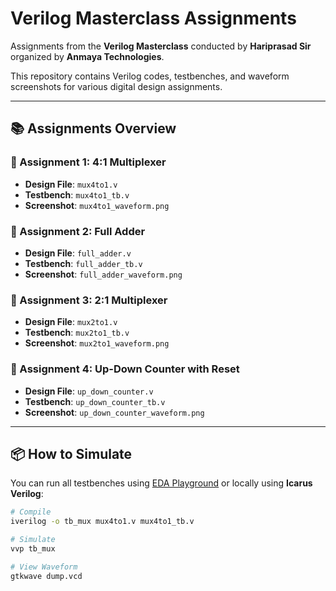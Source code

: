 # Verilog Masterclass Assignments

Assignments from the **Verilog Masterclass** conducted by **Hariprasad Sir** organized by **Anmaya Technologies**.

This repository contains Verilog codes, testbenches, and waveform screenshots for various digital design assignments.

---

## 📚 Assignments Overview

### 🔸 Assignment 1: 4:1 Multiplexer
- **Design File**: `mux4to1.v`
- **Testbench**: `mux4to1_tb.v`
- **Screenshot**: `mux4to1_waveform.png`

### 🔸 Assignment 2: Full Adder
- **Design File**: `full_adder.v`
- **Testbench**: `full_adder_tb.v`
- **Screenshot**: `full_adder_waveform.png`

### 🔸 Assignment 3: 2:1 Multiplexer
- **Design File**: `mux2to1.v`
- **Testbench**: `mux2to1_tb.v`
- **Screenshot**: `mux2to1_waveform.png`

### 🔸 Assignment 4: Up-Down Counter with Reset
- **Design File**: `up_down_counter.v`
- **Testbench**: `up_down_counter_tb.v`
- **Screenshot**: `up_down_counter_waveform.png`

---

## 📦 How to Simulate

You can run all testbenches using [EDA Playground](https://edaplayground.com/) or locally using **Icarus Verilog**:

```bash
# Compile
iverilog -o tb_mux mux4to1.v mux4to1_tb.v

# Simulate
vvp tb_mux

# View Waveform
gtkwave dump.vcd
